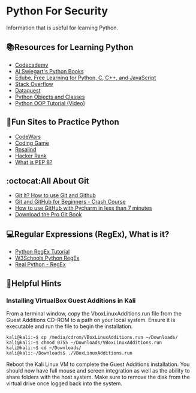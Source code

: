 # Python For Security

Information that is useful for learning Python.

## :books:Resources for Learning Python ##

<ul>
  <li><a href="https://www.codecademy.com">Codecademy</a></li>
  <li><a href="https://www.amazon.com/s?k=al+sweigart&sprefix=al+swe%2Caps%2C89&ref=nb_sb_ss_ts-doa-p_1_6">Al Swiegart's Python Books</a></li>
  <li><a href="https://edube.org/">Edube, Free Learning for Python, C, C++, and JavaScript</a></li>
  <li><a href="https://stackoverflow.com/">Stack Overflow</a></li>
  <li><a href="https://www.dataquest.io/">Dataquest</a></li>
  <li><a href="https://www.programiz.com/python-programming/class">Python Objects and Classes</a></li>
  <li><a href="https://www.youtube.com/watch?v=ZDa-Z5JzLYM">Python OOP Tutorial (Video)</a></li>
</ul>

## :snake:Fun Sites to Practice Python ##

<ul>
  <li><a href="https://www.codewars.com/">CodeWars</a></li>
  <li><a href="https://www.codingame.com/start">Coding Game</a></li>
  <li><a href="https://rosalind.info/problems/locations/">Rosalind</a></li>
  <li><a href="https://www.hackerrank.com/auth/signup">Hacker Rank</a></li>
  <li><a href="https://realpython.com/python-pep8/">What is PEP 8?</a></li>
 </ul>

## :octocat:All About Git ##

<ul>
  <li><a href="https://www.youtube.com/watch?v=HkdAHXoRtos">Git It? How to use Git and Github</a></li>
  <li><a href="https://www.youtube.com/watch?v=RGOj5yH7evk">Git and GitHub for Beginners - Crash Course</a></li>
  <li><a href="https://www.youtube.com/watch?v=a8MckiothGc">How to use GitHub with Pycharm in less than 7 minutes</a></li>
  <li><a href="https://git-scm.com/book/en/v2">Download the Pro Git Book</a></li>
</ul>

## :computer:Regular Expressions (RegEx), What is it? ##

<ul>
  <li><a href="https://towardsdatascience.com/a-very-easy-tutorial-to-learn-python-regular-expression-re-c42fbbc01ef2">Python RegEx Tutorial</a></li>
  <li><a href="https://www.w3schools.com/python/python_regex.asp">W3Schools Python RegEx</a></li>
  <li><a href="https://realpython.com/regex-python/">Real Python - RegEx</a></li>
</ul>


## :pushpin:Helpful Hints ##

### Installing VirtualBox Guest Additions in Kali ###

From a terminal window, copy the VboxLinuxAdditions.run file from the Guest Additions CD-ROM to a path on your local system.
Ensure it is executable and run the file to begin the installation.

```
kali@kali:~$ cp /media/cdrom/VBoxLinuxAdditions.run ~/Downloads/
kali@kali:~$ chmod 0755 ~/Downloads/VBoxLinuxAdditions.run
kali@kali:~$ cd ~/Downloads/
kali@kali:~/Downloads$ ./VBoxLinuxAdditions.run
```

Reboot the Kali Linux VM to complete the Guest Additions installation.
You should now have full mouse and screen integration as well as the ability to share folders with the host system.
Make sure to remove the disk from the virtual drive once logged back into the system.